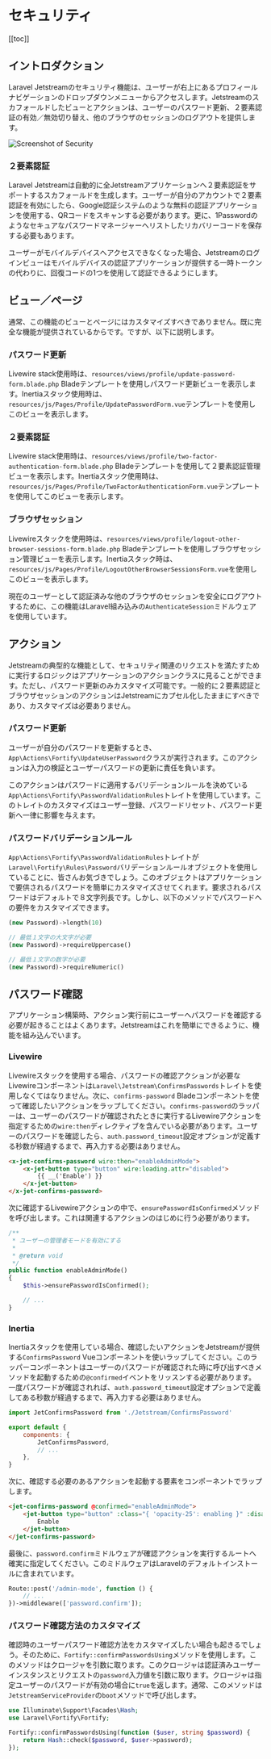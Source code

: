 # セキュリティ

[[toc]]

## イントロダクション

Laravel Jetstreamのセキュリティ機能は、ユーザーが右上にあるプロフィールナビゲーションのドロップダウンメニューからアクセスします。Jetstreamのスカフォールドしたビューとアクションは、ユーザーのパスワード更新、２要素認証の有効／無効切り替え、他のブラウザのセッションのログアウトを提供します。

![Screenshot of Security](./../../assets/img/security.png)

### ２要素認証

Laravel Jetstreamは自動的に全Jetstreamアプリケーションへ２要素認証をサポートするスカフォールドを生成します。ユーザーが自分のアカウントで２要素認証を有効にしたら、Google認証システムのような無料の認証アプリケーションを使用する、QRコードをスキャンする必要があります。更に、1Passwordのようなセキュアなパスワードマネージャーへリストしたリカバリーコードを保存する必要もあります。

ユーザーがモバイルデバイスへアクセスできなくなった場合、Jetstreamのログインビューはモバイルデバイスの認証アプリケーションが提供する一時トークンの代わりに、回復コードの1つを使用して認証できるようにします。

## ビュー／ページ

通常、この機能のビューとページにはカスタマイズすべきでありません。既に完全な機能が提供されているからです。ですが、以下に説明します。

### パスワード更新

Livewire stack使用時は、`resources/views/profile/update-password-form.blade.php` Bladeテンプレートを使用しパスワード更新ビューを表示します。Inertiaスタック使用時は、`resources/js/Pages/Profile/UpdatePasswordForm.vue`テンプレートを使用しこのビューを表示します。

### ２要素認証

Livewire stack使用時は、`resources/views/profile/two-factor-authentication-form.blade.php` Bladeテンプレートを使用して２要素認証管理ビューを表示します。Inertiaスタック使用時は、`resources/js/Pages/Profile/TwoFactorAuthenticationForm.vue`テンプレートを使用してこのビューを表示します。

### ブラウザセッション

Livewireスタックを使用時は、`resources/views/profile/logout-other-browser-sessions-form.blade.php` Bladeテンプレートを使用しブラウザセッション管理ビューを表示します。Inertiaスタック時は、`resources/js/Pages/Profile/LogoutOtherBrowserSessionsForm.vue`を使用しこのビューを表示します。

現在のユーザーとして認証済みな他のブラウザのセッションを安全にログアウトするために、この機能はLaravel組み込みの`AuthenticateSession`ミドルウェアを使用しています。

## アクション

Jetstreamの典型的な機能として、セキュリティ関連のリクエストを満たすために実行するロジックはアプリケーションのアクションクラスに見ることができます。ただし、パスワード更新のみカスタマイズ可能です。一般的に２要素認証とブラウザセッションのアクションはJetstreamにカプセル化したままにすべきであり、カスタマイズは必要ありません。

### パスワード更新

ユーザーが自分のパスワードを更新するとき、`App\Actions\Fortify\UpdateUserPassword`クラスが実行されます。このアクションは入力の検証とユーザーパスワードの更新に責任を負います。

このアクションはパスワードに適用するバリデーションルールを決めている`App\Actions\Fortify\PasswordValidationRules`トレイトを使用しています。このトレイトのカスタマイズはユーザー登録、パスワードリセット、パスワード更新へ一律に影響を与えます。

### パスワードバリデーションルール

`App\Actions\Fortify\PasswordValidationRules`トレイトが`Laravel\Fortify\Rules\Password`バリデーションルールオブジェクトを使用していることに、皆さんお気づきでしょう。このオブジェクトはアプリケーションで要供されるパスワードを簡単にカスタマイズさせてくれます。要求されるパスワードはデフォルトで８文字列長です。しかし、以下のメソッドでパスワードへの要件をカスタマイズできます。

```php
(new Password)->length(10)

// 最低１文字の大文字が必要
(new Password)->requireUppercase()

// 最低１文字の数字が必要
(new Password)->requireNumeric()
```

## パスワード確認

アプリケーション構築時、アクション実行前にユーザーへパスワードを確認する必要が起きることはよくあります。Jetstreamはこれを簡単にできるように、機能を組み込んでいます。

### Livewire

Livewireスタックを使用する場合、パスワードの確認アクションが必要なLivewireコンポーネントは`Laravel\Jetstream\ConfirmsPasswords`トレイトを使用しなくてはなりません。次に、`confirms-password` Bladeコンポーネントを使って確認したいアクションをラップしてください。`confirms-password`のラッパーは、ユーザーのパスワードが確認されたときに実行するLivewireアクションを指定するための`wire:then`ディレクティブを含んでいる必要があります。ユーザーのパスワードを確認したら、`auth.password_timeout`設定オプションが定義する秒数が経過するまで、再入力する必要はありません。

```html
<x-jet-confirms-password wire:then="enableAdminMode">
    <x-jet-button type="button" wire:loading.attr="disabled">
        {{ __('Enable') }}
    </x-jet-button>
</x-jet-confirms-password>
```

次に確認するLivewireアクションの中で、`ensurePasswordIsConfirmed`メソッドを呼び出します。これは関連するアクションのはじめに行う必要があります。

```php
/**
 * ユーザーの管理者モードを有効にする
 *
 * @return void
 */
public function enableAdminMode()
{
    $this->ensurePasswordIsConfirmed();

    // ...
}
```

### Inertia

Inertiaスタックを使用している場合、確認したいアクションをJetstreamが提供する`ConfirmsPassword` Vueコンポーネントを使いラップしてください。このラッパーコンポーネントはユーザーのパスワードが確認された時に呼び出すべきメソッドを起動するための`@confirmed`イベントをリッスンする必要があります。一度パスワードが確認されれば、`auth.password_timeout`設定オプションで定義してある秒数が経過するまで、再入力する必要はありません。

```js
import JetConfirmsPassword from './Jetstream/ConfirmsPassword'

export default {
    components: {
        JetConfirmsPassword,
        // ...
    },
}
```

次に、確認する必要のあるアクションを起動する要素をコンポーネントでラップします。

```html
<jet-confirms-password @confirmed="enableAdminMode">
    <jet-button type="button" :class="{ 'opacity-25': enabling }" :disabled="enabling">
        Enable
    </jet-button>
</jet-confirms-password>
```

最後に、`password.confirm`ミドルウェアが確認アクションを実行するルートへ確実に指定してください。このミドルウェアはLaravelのデフォルトインストールに含まれています。

```php
Route::post('/admin-mode', function () {
    // ...
})->middleware(['password.confirm']);
```

### パスワード確認方法のカスタマイズ

確認時のユーザーパスワード確認方法をカスタマイズしたい場合も起きるでしょう。そのために、`Fortify::confirmPasswordsUsing`メソッドを使用します。このメソッドはクロージャを引数に取ります。このクロージャは認証済みユーザーインスタンスとリクエストの`password`入力値を引数に取ります。クロージャは指定ユーザーのパスワードが有効の場合に`true`を返します。通常、このメソッドは`JetstreamServiceProvider`の`boot`メソッドで呼び出します。

```php
use Illuminate\Support\Facades\Hash;
use Laravel\Fortify\Fortify;

Fortify::confirmPasswordsUsing(function ($user, string $password) {
    return Hash::check($password, $user->password);
});
```
